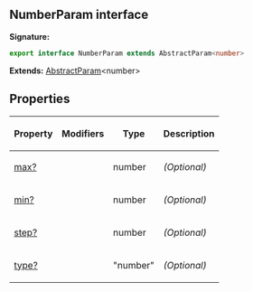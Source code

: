 
## NumberParam interface

**Signature:**

```typescript
export interface NumberParam extends AbstractParam<number> 
```
**Extends:** [AbstractParam](/reference/abstractparam.md)<!-- -->&lt;number&gt;

## Properties

<table><thead><tr><th>

Property


</th><th>

Modifiers


</th><th>

Type


</th><th>

Description


</th></tr></thead>
<tbody><tr><td>

[max?](/reference/numberparam/max.md)


</td><td>


</td><td>

number


</td><td>

_(Optional)_


</td></tr>
<tr><td>

[min?](/reference/numberparam/min.md)


</td><td>


</td><td>

number


</td><td>

_(Optional)_


</td></tr>
<tr><td>

[step?](/reference/numberparam/step.md)


</td><td>


</td><td>

number


</td><td>

_(Optional)_


</td></tr>
<tr><td>

[type?](/reference/numberparam/type.md)


</td><td>


</td><td>

"number"


</td><td>

_(Optional)_


</td></tr>
</tbody></table>
